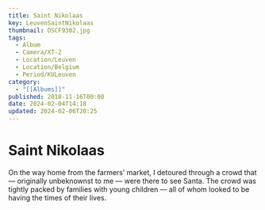 ```yaml
---
title: Saint Nikolaas
key: LeuvenSaintNikolaas
thumbnail: DSCF9302.jpg
tags:
  - Album
  - Camera/XT-2
  - Location/Leuven
  - Location/Belgium
  - Period/KULeuven
category:
  - "[[Albums]]"
published: 2018-11-16T00:00
date: 2024-02-04T14:18
updated: 2024-02-06T20:25
---
```


# Saint Nikolaas

On the way home from the farmers’ market, I detoured through a crowd that — originally unbeknownst to me — were there to see Santa. The crowd was tightly packed by families with young children — all of whom looked to be having the times of their lives.
